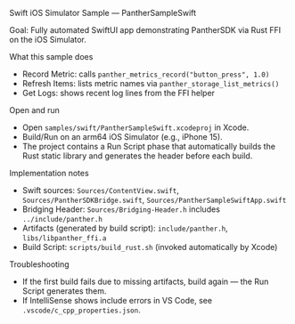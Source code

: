 Swift iOS Simulator Sample — PantherSampleSwift

Goal: Fully automated SwiftUI app demonstrating PantherSDK via Rust FFI on the iOS Simulator.

What this sample does
- Record Metric: calls `panther_metrics_record("button_press", 1.0)`
- Refresh Items: lists metric names via `panther_storage_list_metrics()`
- Get Logs: shows recent log lines from the FFI helper

Open and run
- Open `samples/swift/PantherSampleSwift.xcodeproj` in Xcode.
- Build/Run on an arm64 iOS Simulator (e.g., iPhone 15).
- The project contains a Run Script phase that automatically builds the Rust static library and generates the header before each build.

Implementation notes
- Swift sources: `Sources/ContentView.swift`, `Sources/PantherSDKBridge.swift`, `Sources/PantherSampleSwiftApp.swift`
- Bridging Header: `Sources/Bridging-Header.h` includes `../include/panther.h`
- Artifacts (generated by build script): `include/panther.h`, `libs/libpanther_ffi.a`
- Build Script: `scripts/build_rust.sh` (invoked automatically by Xcode)

Troubleshooting
- If the first build fails due to missing artifacts, build again — the Run Script generates them.
- If IntelliSense shows include errors in VS Code, see `.vscode/c_cpp_properties.json`.
